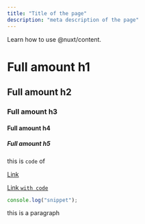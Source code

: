```yaml
---
title: "Title of the page"
description: "meta description of the page"
---
```


<!-- Content of the page -->

Learn how to use @nuxt/content.

<!--more-->

# Full amount h1

## Full amount h2

### Full amount h3

#### Full amount h4

##### Full amount h5

this is `code` of

[Link](/components/prose)

[Link `with code` ](/components/prose)

```js [file.js]
console.log("snippet");
```

this is a paragraph
